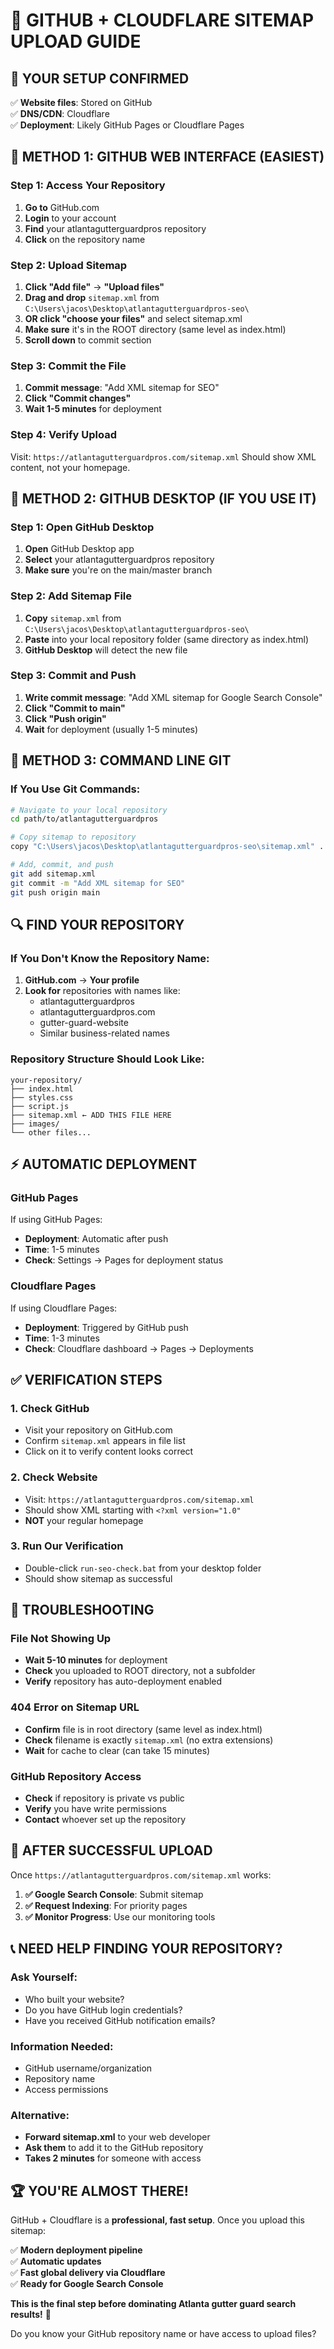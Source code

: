 # 🚀 GITHUB + CLOUDFLARE SITEMAP UPLOAD GUIDE

## 🎯 YOUR SETUP CONFIRMED
✅ **Website files**: Stored on GitHub  
✅ **DNS/CDN**: Cloudflare  
✅ **Deployment**: Likely GitHub Pages or Cloudflare Pages  

## 📁 METHOD 1: GITHUB WEB INTERFACE (EASIEST)

### Step 1: Access Your Repository
1. **Go to** GitHub.com
2. **Login** to your account
3. **Find** your atlantagutterguardpros repository
4. **Click** on the repository name

### Step 2: Upload Sitemap
1. **Click "Add file"** → **"Upload files"**
2. **Drag and drop** `sitemap.xml` from `C:\Users\jacos\Desktop\atlantagutterguardpros-seo\`
3. **OR click "choose your files"** and select sitemap.xml
4. **Make sure** it's in the ROOT directory (same level as index.html)
5. **Scroll down** to commit section

### Step 3: Commit the File
1. **Commit message**: "Add XML sitemap for SEO"
2. **Click "Commit changes"**
3. **Wait 1-5 minutes** for deployment

### Step 4: Verify Upload
Visit: `https://atlantagutterguardpros.com/sitemap.xml`
Should show XML content, not your homepage.

## 📁 METHOD 2: GITHUB DESKTOP (IF YOU USE IT)

### Step 1: Open GitHub Desktop
1. **Open** GitHub Desktop app
2. **Select** your atlantagutterguardpros repository
3. **Make sure** you're on the main/master branch

### Step 2: Add Sitemap File
1. **Copy** `sitemap.xml` from `C:\Users\jacos\Desktop\atlantagutterguardpros-seo\`
2. **Paste** into your local repository folder (same directory as index.html)
3. **GitHub Desktop** will detect the new file

### Step 3: Commit and Push
1. **Write commit message**: "Add XML sitemap for Google Search Console"
2. **Click "Commit to main"**
3. **Click "Push origin"**
4. **Wait** for deployment (usually 1-5 minutes)

## 📁 METHOD 3: COMMAND LINE GIT

### If You Use Git Commands:
```bash
# Navigate to your local repository
cd path/to/atlantagutterguardpros

# Copy sitemap to repository
copy "C:\Users\jacos\Desktop\atlantagutterguardpros-seo\sitemap.xml" .

# Add, commit, and push
git add sitemap.xml
git commit -m "Add XML sitemap for SEO"
git push origin main
```

## 🔍 FIND YOUR REPOSITORY

### If You Don't Know the Repository Name:
1. **GitHub.com** → **Your profile**
2. **Look for** repositories with names like:
   - atlantagutterguardpros
   - atlantagutterguardpros.com
   - gutter-guard-website
   - Similar business-related names

### Repository Structure Should Look Like:
```
your-repository/
├── index.html
├── styles.css
├── script.js
├── sitemap.xml ← ADD THIS FILE HERE
├── images/
└── other files...
```

## ⚡ AUTOMATIC DEPLOYMENT

### GitHub Pages
If using GitHub Pages:
- **Deployment**: Automatic after push
- **Time**: 1-5 minutes
- **Check**: Settings → Pages for deployment status

### Cloudflare Pages
If using Cloudflare Pages:
- **Deployment**: Triggered by GitHub push
- **Time**: 1-3 minutes  
- **Check**: Cloudflare dashboard → Pages → Deployments

## ✅ VERIFICATION STEPS

### 1. Check GitHub
- Visit your repository on GitHub.com
- Confirm `sitemap.xml` appears in file list
- Click on it to verify content looks correct

### 2. Check Website
- Visit: `https://atlantagutterguardpros.com/sitemap.xml`
- Should show XML starting with `<?xml version="1.0"`
- **NOT** your regular homepage

### 3. Run Our Verification
- Double-click `run-seo-check.bat` from your desktop folder
- Should show sitemap as successful

## 🚨 TROUBLESHOOTING

### File Not Showing Up
- **Wait 5-10 minutes** for deployment
- **Check** you uploaded to ROOT directory, not a subfolder
- **Verify** repository has auto-deployment enabled

### 404 Error on Sitemap URL
- **Confirm** file is in root directory (same level as index.html)
- **Check** filename is exactly `sitemap.xml` (no extra extensions)
- **Wait** for cache to clear (can take 15 minutes)

### GitHub Repository Access
- **Check** if repository is private vs public
- **Verify** you have write permissions
- **Contact** whoever set up the repository

## 🎯 AFTER SUCCESSFUL UPLOAD

Once `https://atlantagutterguardpros.com/sitemap.xml` works:

1. **✅ Google Search Console**: Submit sitemap
2. **✅ Request Indexing**: For priority pages  
3. **✅ Monitor Progress**: Use our monitoring tools

## 📞 NEED HELP FINDING YOUR REPOSITORY?

### Ask Yourself:
- Who built your website?
- Do you have GitHub login credentials?
- Have you received GitHub notification emails?

### Information Needed:
- GitHub username/organization
- Repository name
- Access permissions

### Alternative:
- **Forward sitemap.xml** to your web developer
- **Ask them** to add it to the GitHub repository
- **Takes 2 minutes** for someone with access

## 🏆 YOU'RE ALMOST THERE!

GitHub + Cloudflare is a **professional, fast setup**. Once you upload this sitemap:

✅ **Modern deployment pipeline**  
✅ **Automatic updates**  
✅ **Fast global delivery via Cloudflare**  
✅ **Ready for Google Search Console**  

**This is the final step before dominating Atlanta gutter guard search results!** 🚀

Do you know your GitHub repository name or have access to upload files?
